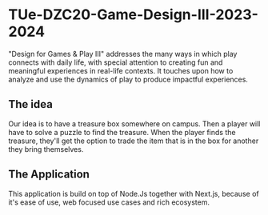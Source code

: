 # TUe-DZC20-Game-Design-III-2023-2024
"Design for Games &amp; Play III" addresses the many ways in which play connects with daily life, with special attention to creating fun and meaningful experiences in real-life contexts. It touches upon how to analyze and use the dynamics of play to produce impactful experiences.

## The idea
Our idea is to have a treasure box somewhere on campus. Then a player will have to solve a puzzle to find the treasure. When the player finds the treasure, they'll get the option to trade the item that is in the box for another they bring themselves.

## The Application
This application is build on top of Node.Js together with Next.js, because of it's ease of use, web focused use cases and rich ecosystem.
